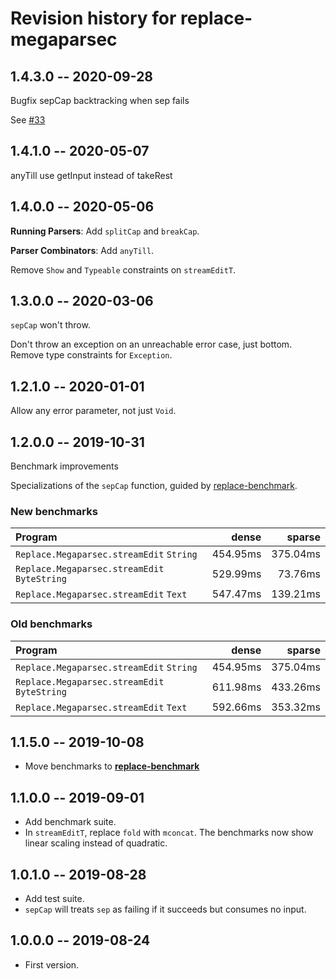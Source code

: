 # Revision history for replace-megaparsec

## 1.4.3.0 -- 2020-09-28

Bugfix sepCap backtracking when sep fails

See [#33](https://github.com/jamesdbrock/replace-megaparsec/issues/33)

## 1.4.1.0 -- 2020-05-07

anyTill use getInput instead of takeRest

## 1.4.0.0 -- 2020-05-06

__Running Parsers__: Add `splitCap` and `breakCap`.

__Parser Combinators__: Add `anyTill`.

Remove `Show` and `Typeable` constraints on `streamEditT`.

## 1.3.0.0 -- 2020-03-06

`sepCap` won't throw.

Don't throw an exception on an unreachable error case, just bottom.
Remove type constraints for `Exception`.

## 1.2.1.0 -- 2020-01-01

Allow any error parameter, not just `Void`.

## 1.2.0.0 -- 2019-10-31

Benchmark improvements

Specializations of the `sepCap` function, guided by
[replace-benchmark](https://github.com/jamesdbrock/replace-benchmark).

### New benchmarks

| Program                                           | dense     | sparse   |
| :---                                              |      ---: |     ---: |
| `Replace.Megaparsec.streamEdit` `String`          | 454.95ms  | 375.04ms |
| `Replace.Megaparsec.streamEdit` `ByteString`      | 529.99ms  | 73.76ms  |
| `Replace.Megaparsec.streamEdit` `Text`            | 547.47ms  | 139.21ms |

### Old benchmarks

| Program                                           | dense     | sparse   |
| :---                                              |      ---: |     ---: |
|  `Replace.Megaparsec.streamEdit`     `String`     | 454.95ms  | 375.04ms |
|  `Replace.Megaparsec.streamEdit`     `ByteString` | 611.98ms  | 433.26ms |
|  `Replace.Megaparsec.streamEdit`     `Text`       | 592.66ms  | 353.32ms |

## 1.1.5.0 -- 2019-10-08

* Move benchmarks to [__replace-benchmark__](https://github.com/jamesdbrock/replace-benchmark)

## 1.1.0.0 -- 2019-09-01

* Add benchmark suite.
* In `streamEditT`, replace `fold` with `mconcat`. The benchmarks now show
  linear scaling instead of quadratic.

## 1.0.1.0 -- 2019-08-28

* Add test suite.
* `sepCap` will treats `sep` as failing if it succeeds but consumes no input.

## 1.0.0.0 -- 2019-08-24

* First version.


